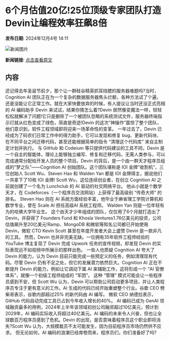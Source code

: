 # 6个月估值20亿!25位顶级专家团队打造 Devin让编程效率狂飙8倍

**发布日期**: 2024年12月4号 14:11

![新闻图片](https://pic.chinaz.com/picmap/202306161513254632_1.jpg)

**新闻链接**: [点击查看原文](https://www.aibase.com/zh/news/13690)

## 内容

还记得去年圣诞节前夕，那个让一群硅谷精英抓耳挠腮的服务器难题吗?当时，Cognition AI 团队正在为一个复杂的数据服务器焦头烂额，各种方法试了个遍，还是没能让它正常工作。就在大家快要放弃的时候，有人提议让当时还没正式亮相的 AI 编码助手 Devin 来试试，结果你猜怎么着?Devin 居然像变魔法一样，轻轻松松就解决了问题!它只是删除了一个被团队忽略的系统测试文件，服务器终端指示灯就从红色变成了绿色，简直是奇迹!Devin 的这次“神操作”震惊了整个团队，他们意识到，软件工程领域即将迎来一场革命性的变革。 一年过去了，Devin 已经成为了码农们日常工作中的得力助手，它可以发现和修复 bug、更新代码块、在不同平台之间迁移代码，甚至还能根据简单的指令 “清理这个代码库” 来自主制定计划并执行。 与 GitHub 和 Codeium 等只提供代码建议的工具不同，Devin 是一个自主的智能体，理论上能够独立编写、修复和迁移代码，无需人类参与，可以完成通常分配给开发人员的整个项目。Devin 的背后，是一个由一群天才程序员组成的“梦之队”——Cognition AI 创始团队。这个团队堪称是 IOI 金牌“收割机”，三位创始人 Scott Wu、Steven Hao 和 Walden Yan 都是 IOI 金牌得主，据说他们一共拿下了10枚 IOI 金牌! Scott Wu，这位连续创业者，在创立 Cognition AI 之前就创建了一个名为 Lunchclub 的 AI 驱动的社交网络平台。 他从小就是个数学天才，在 Codeforces（一个程序员交流网站）上获得了最高级别 “传奇大师” 的排名。 Steven Hao 则在 AI 系统方面经验丰富，他毕业于麻省理工学院计算机和数学专业，曾在 Scale AI 担任高级AI 系统工程师。 Walden Yan 则是一位年轻有为的哈佛大学毕业生。 这个由天才少年组成的团队，仅仅用了6个月就打造出了 Devin，并获得了 Founders Fund 和 Khosla Ventures1.76亿美元的投资，公司估值飙升至20亿美元!Ramp、MongoDB 和微软等知名公司都已开始使用 Devin，微软 CTO Kevin Scott 甚至在年度开发者大会上盛赞 Devin 是一款非凡的工具。 然而，Devin 也并非完美无缺。一位拥有35年软件工程师经验的 YouTube 博主复现了 Devin 完成 Upwork 任务的宣传视频，却发现 Devin 的实际表现远不如视频中所展示的那样出色。 一些人也质疑 Cognition AI 夸大了 Devin 的能力，认为 Devin 目前只能完成一些预定义的任务，例如清理现有代码。尽管 Devin 仍有不足之处，但它的发展潜力依然巨大。Cognition AI 正在不断提升 Devin 的能力，例如让它调动下属 AI 来辅助工作，这将形成一个 “AI 官僚体系”，就像一个初级工程师组成的 “军团”。 这种 “管理” 模式可能会让一些程序员感到不安，但 Scott Wu 认为，Devin 可以帮助公司启动更多项目，并让人类程序员专注于更有意义的工作。AI 生成的代码已经开始重塑整个行业。谷歌 CEO 劈柴哥表示，谷歌内部超过25% 的新代码由 AI 编写。 微软 CEO 纳德拉表示，GitHub 代码自动完成工具已占到今年收入增长的40%。 AI 编码已成为 GenAI 领域融资最多的用例，2024年上半年该领域初创公司融资超过10亿美元，预计到2029年，AI 编码实际收入将超过40亿美元。AI 编码的未来令人兴奋，但也让全球数百万程序员感到了危机。Devin 的出现，是否意味着程序员这个职业即将消失?Scott Wu 认为，大规模裁员不太可能发生，因为目前程序员市场仍然供不应求。 但无论如何，AI 编码的浪潮已经席卷而来，程序员们，你们准备好了吗?
